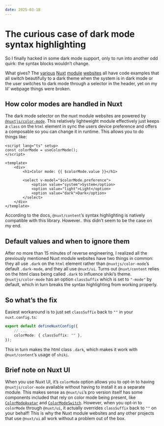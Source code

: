 ```yaml
---
date: 2025-03-18
---
```


# The curious case of dark mode syntax highlighting

So I finally hacked in some dark mode support, only to run into another odd quirk: the syntax blocks wouldn’t change.

What gives? The [various](https://nuxt.com/) [Nuxt](https://ui.nuxt.com/) [module](https://color-mode.nuxtjs.org) [websites](https://content.nuxt.com/) all have code examples that all switch beautifully to a dark theme when the system is in dark mode or the user switches to dark mode through a selector in the header, yet on my lil’ webpage things were broken.

## How color modes are handled in Nuxt

The dark mode selector on the nuxt module websites are powered by [`@nuxtjs/color-mode`](https://github.com/nuxt-modules/color-mode). This relatively lightweight module effectively just keeps a `class` on the `html` element in sync the users device preference and offers a composable so you can change it in runtime. This allows you to do things like:

```vue
<script lang="ts" setup>
const colorMode = useColorMode();
</script>

<template>
	<div>
		<h1>Color mode: {{ $colorMode.value }}</h1>

		<select v-model="$colorMode.preference">
			<option value="system">System</option>
			<option value="light">Light</option>
			<option value="dark">Dark</option>
		</select>
	</div>
</template>
```

According to the docs, `@nuxt/content`’s syntax highlighting is natively compatible with this library. However.. this didn’t seem to be the case on my end.

## Default values and when to ignore them

After no more than 15 minutes of reverse engineering, I realized all the previously mentioned Nuxt module websites have two things in common: they all use `.dark` on the `html` element rather than `@nuxtjs/color-mode`’s default `.dark-mode`, and they all use `@nuxt/ui`. Turns out `@nuxt/content` relies on the html class being called `.dark` to influence shiki’s theme. `@nuxtjs/color-mode` has an option `classSuffix` which is set to `"-mode"` by default, which in turn breaks the syntax highlighting from working properly.

## So what’s the fix

Easiest workaround is to just set `classSuffix` back to `""` in your `nuxt.config.ts`:

```ts
export default defineNuxtConfig({
	// ...
	colorMode: { classSuffix: "" },
});
```

This in turn makes the html class `.dark`, which makes it work with `@nuxt/content`’s usage of `shiki`.

## Brief note on Nuxt UI

When you use Nuxt UI, it’s `colorMode` option allows you to opt-in to having `@nuxtjs/color-mode` available without having to install it as a separate module. This makes sense as `@nuxt/ui`’s pro version itself has some components included that rely on color mode being present, like [`ColorModeAvatar`](https://ui.nuxt.com/components/color-mode-avatar) and [`ColorModeSwitch`](https://ui.nuxt.com/components/color-mode-switch). However, when you opt-in to `colorMode` through `@nuxt/ui`, it actually overrides `classSuffix` back to `""` on your behalf! This is why the Nuxt module websites and any other projects that use `@nuxt/ui` all work without a problem out of the box.
